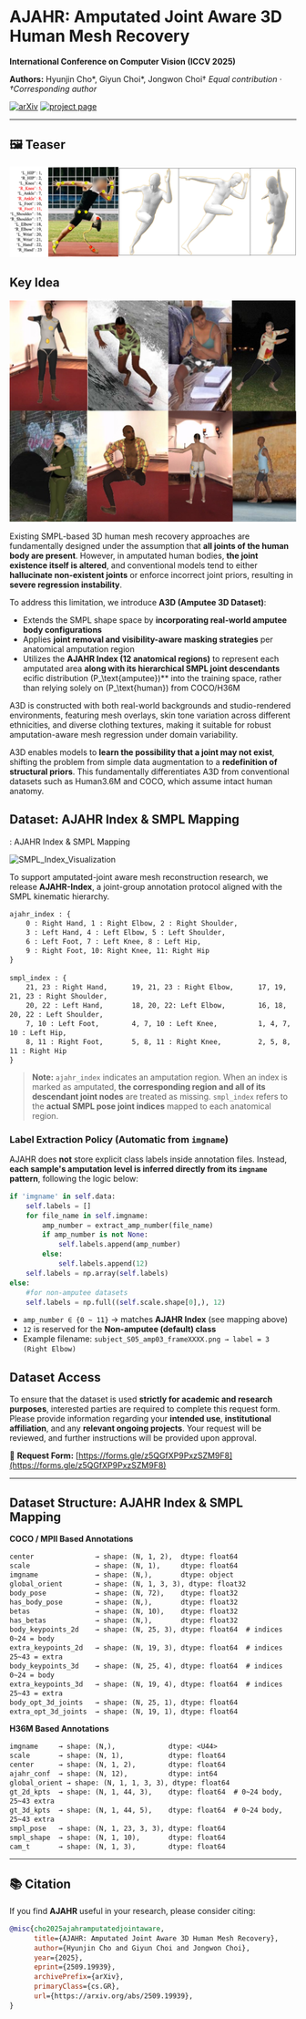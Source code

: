 # AJAHR: Amputated Joint Aware 3D Human Mesh Recovery

**International Conference on Computer Vision (ICCV 2025)**

**Authors:** Hyunjin Cho*, Giyun Choi*, Jongwon Choi†
*Equal contribution · †Corresponding author*

[![arXiv](https://img.shields.io/badge/arXiv-2507.20091-brightgreen.svg)](https://arxiv.org/abs/2509.19939) [![project page](https://img.shields.io/badge/website-up-blue.svg)](https://chojinie.github.io/project_AJAHR/)

---

## 🖼️ Teaser

![Teaser](./fig/index.png)

## Key Idea

![Key Idea](./fig/A3D.png)

Existing SMPL-based 3D human mesh recovery approaches are fundamentally designed under the assumption that **all joints of the human body are present**. However, in amputated human bodies, **the joint existence itself is altered**, and conventional models tend to either **hallucinate non-existent joints** or enforce incorrect joint priors, resulting in **severe regression instability**.

To address this limitation, we introduce **A3D (Amputee 3D Dataset)**:

* Extends the SMPL shape space by **incorporating real-world amputee body configurations**
* Applies **joint removal and visibility-aware masking strategies** per anatomical amputation region
* Utilizes the **AJAHR Index (12 anatomical regions)** to represent each amputated area **along with its hierarchical SMPL joint descendants**
ecific distribution (P_\text{amputee})** into the training space, rather than relying solely on (P_\text{human}) from COCO/H36M

A3D is constructed with both real-world backgrounds and studio-rendered environments, featuring mesh overlays, skin tone variation across different ethnicities, and diverse clothing textures, making it suitable for robust amputation-aware mesh regression under domain variability.

A3D enables models to **learn the possibility that a joint may not exist**, shifting the problem from simple data augmentation to a **redefinition of structural priors**. This fundamentally differentiates A3D from conventional datasets such as Human3.6M and COCO, which assume intact human anatomy.

## Dataset: AJAHR Index & SMPL Mapping

: AJAHR Index & SMPL Mapping

![SMPL\_Index\_Visualization](./fig/smpl_index.png)

To support amputated-joint aware mesh reconstruction research, we release **AJAHR-Index**, a joint-group annotation protocol aligned with the SMPL kinematic hierarchy.

```
ajahr_index : {
    0 : Right Hand, 1 : Right Elbow, 2 : Right Shoulder,
    3 : Left Hand, 4 : Left Elbow, 5 : Left Shoulder,
    6 : Left Foot, 7 : Left Knee, 8 : Left Hip,
    9 : Right Foot, 10: Right Knee, 11: Right Hip
}

smpl_index : { 
    21, 23 : Right Hand,      19, 21, 23 : Right Elbow,      17, 19, 21, 23 : Right Shoulder,
    20, 22 : Left Hand,       18, 20, 22: Left Elbow,        16, 18, 20, 22 : Left Shoulder,
    7, 10 : Left Foot,        4, 7, 10 : Left Knee,          1, 4, 7, 10 : Left Hip,
    8, 11 : Right Foot,       5, 8, 11 : Right Knee,         2, 5, 8, 11 : Right Hip
}
```

> **Note:** `ajahr_index` indicates an amputation region. When an index is marked as amputated, **the corresponding region and all of its descendant joint nodes** are treated as missing. `smpl_index` refers to the **actual SMPL pose joint indices** mapped to each anatomical region.

### Label Extraction Policy (Automatic from `imgname`)

AJAHR does **not** store explicit class labels inside annotation files. Instead, **each sample's amputation level is inferred directly from its `imgname` pattern**, following the logic below:

```python
if 'imgname' in self.data:
    self.labels = []
    for file_name in self.imgname:
        amp_number = extract_amp_number(file_name)
        if amp_number is not None:
            self.labels.append(amp_number)
        else:
            self.labels.append(12)
    self.labels = np.array(self.labels)
else:
    #for non-amputee datasets
    self.labels = np.full((self.scale.shape[0],), 12)
```

* `amp_number ∈ {0 ~ 11}` → matches **AJAHR Index** (see mapping above)
* `12` is reserved for the **Non-amputee (default) class**
* Example filename: `subject_S05_amp03_frameXXXX.png → label = 3 (Right Elbow)`

## Dataset Access

To ensure that the dataset is used **strictly for academic and research purposes**, interested parties are required to complete this request form. Please provide information regarding your **intended use**, **institutional affiliation**, and any **relevant ongoing projects**. Your request will be reviewed, and further instructions will be provided upon approval.

🔗 **Request Form:** [https://forms.gle/z5QGfXP9PxzSZM9F8](https://forms.gle/z5QGfXP9PxzSZM9F8)

---

## Dataset Structure: AJAHR Index & SMPL Mapping

**COCO / MPII Based Annotations**

```
center               → shape: (N, 1, 2),  dtype: float64
scale                → shape: (N, 1),     dtype: float64
imgname              → shape: (N,),       dtype: object
global_orient        → shape: (N, 1, 3, 3), dtype: float32
body_pose            → shape: (N, 72),    dtype: float32
has_body_pose        → shape: (N,),       dtype: float32
betas                → shape: (N, 10),    dtype: float32
has_betas            → shape: (N,),       dtype: float32
body_keypoints_2d    → shape: (N, 25, 3), dtype: float64  # indices 0~24 = body
extra_keypoints_2d   → shape: (N, 19, 3), dtype: float64  # indices 25~43 = extra
body_keypoints_3d    → shape: (N, 25, 4), dtype: float64  # indices 0~24 = body
extra_keypoints_3d   → shape: (N, 19, 4), dtype: float64  # indices 25~43 = extra
body_opt_3d_joints   → shape: (N, 25, 1), dtype: float64
extra_opt_3d_joints  → shape: (N, 19, 1), dtype: float64
```

**H36M Based Annotations**

```
imgname     → shape: (N,),             dtype: <U44>
scale       → shape: (N, 1),           dtype: float64
center      → shape: (N, 1, 2),        dtype: float64
ajahr_conf  → shape: (N, 12),          dtype: int64
global_orient → shape: (N, 1, 1, 3, 3), dtype: float64
gt_2d_kpts  → shape: (N, 1, 44, 3),    dtype: float64  # 0~24 body, 25~43 extra
gt_3d_kpts  → shape: (N, 1, 44, 5),    dtype: float64  # 0~24 body, 25~43 extra
smpl_pose   → shape: (N, 1, 23, 3, 3), dtype: float64
smpl_shape  → shape: (N, 1, 10),       dtype: float64
cam_t       → shape: (N, 1, 3),        dtype: float64
```

---

## 📚 Citation

If you find **AJAHR** useful in your research, please consider citing:

```bibtex
@misc{cho2025ajahramputatedjointaware,
      title={AJAHR: Amputated Joint Aware 3D Human Mesh Recovery},
      author={Hyunjin Cho and Giyun Choi and Jongwon Choi},
      year={2025},
      eprint={2509.19939},
      archivePrefix={arXiv},
      primaryClass={cs.GR},
      url={https://arxiv.org/abs/2509.19939},
}
